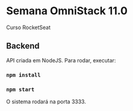 # Semana OmniStack 11.0
Curso RocketSeat


## Backend
API criada em NodeJS.
Para rodar, executar:

### `npm install`
### `npm start`

O sistema rodará na porta 3333.
